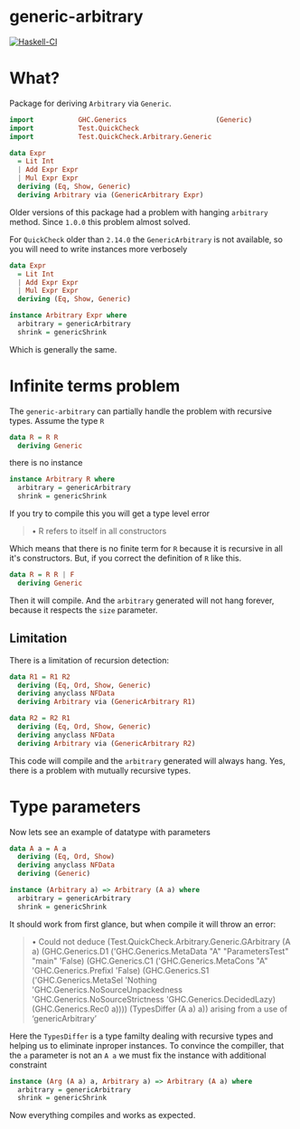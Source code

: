 # generic-arbitrary

[![Haskell-CI](https://github.com/typeable/generic-arbitrary/actions/workflows/haskell-ci.yml/badge.svg)](https://github.com/typeable/generic-arbitrary/actions/workflows/haskell-ci.yml)

# What?

Package for deriving `Arbitrary` via `Generic`.

``` haskell
import           GHC.Generics                      (Generic)
import           Test.QuickCheck
import           Test.QuickCheck.Arbitrary.Generic

data Expr
  = Lit Int
  | Add Expr Expr
  | Mul Expr Expr
  deriving (Eq, Show, Generic)
  deriving Arbitrary via (GenericArbitrary Expr)
```

Older versions of this package had a problem with hanging `arbitrary`
method. Since `1.0.0` this problem almost solved.

For `QuickCheck` older than `2.14.0` the `GenericArbitrary` is not available, so
you will need to write instances more verbosely

``` haskell
data Expr
  = Lit Int
  | Add Expr Expr
  | Mul Expr Expr
  deriving (Eq, Show, Generic)

instance Arbitrary Expr where
  arbitrary = genericArbitrary
  shrink = genericShrink
```

Which is generally the same.

# Infinite terms problem

The `generic-arbitrary` can partially handle the problem with recursive
types. Assume the type `R`

``` haskell
data R = R R
  deriving Generic
```

there is no instance

``` haskell
instance Arbitrary R where
  arbitrary = genericArbitrary
  shrink = genericShrink
```

If you try to compile this you will get a type level error

>    • R refers to itself in all constructors

Which means that there is no finite term for `R` because it is recursive in all
it's constructors. But, if you correct the definition of `R` like this.

``` haskell
data R = R R | F
  deriving Generic
```

Then it will compile. And the `arbitrary` generated will not hang forever,
because it respects the `size` parameter.

## Limitation

There is a limitation of recursion detection:

``` haskell
data R1 = R1 R2
  deriving (Eq, Ord, Show, Generic)
  deriving anyclass NFData
  deriving Arbitrary via (GenericArbitrary R1)

data R2 = R2 R1
  deriving (Eq, Ord, Show, Generic)
  deriving anyclass NFData
  deriving Arbitrary via (GenericArbitrary R2)
```

This code will compile and the `arbitrary` generated will always hang. Yes,
there is a problem with mutually recursive types.

# Type parameters

Now lets see an example of datatype with parameters

``` haskell
data A a = A a
  deriving (Eq, Ord, Show)
  deriving anyclass NFData
  deriving (Generic)

instance (Arbitrary a) => Arbitrary (A a) where
  arbitrary = genericArbitrary
  shrink = genericShrink
```

It should work from first glance, but when compile it will throw an error:

> • Could not deduce (Test.QuickCheck.Arbitrary.Generic.GArbitrary
>                           (A a)
>                           (GHC.Generics.D1
>                              ('GHC.Generics.MetaData "A" "ParametersTest" "main" 'False)
>                              (GHC.Generics.C1
>                                 ('GHC.Generics.MetaCons "A" 'GHC.Generics.PrefixI 'False)
>                                 (GHC.Generics.S1
>                                    ('GHC.Generics.MetaSel
>                                       'Nothing
>                                       'GHC.Generics.NoSourceUnpackedness
>                                       'GHC.Generics.NoSourceStrictness
>                                       'GHC.Generics.DecidedLazy)
>                                    (GHC.Generics.Rec0 a))))
>                           (TypesDiffer (A a) a))
>         arising from a use of ‘genericArbitrary’

Here the `TypesDiffer` is a type familty dealing with recursive types and
helping us to eliminate inproper instances. To convince the compiller, that the
`a` parameter is not an `A a` we must fix the instance with additional constraint

``` haskell
instance (Arg (A a) a, Arbitrary a) => Arbitrary (A a) where
  arbitrary = genericArbitrary
  shrink = genericShrink
```

Now everything compiles and works as expected.
